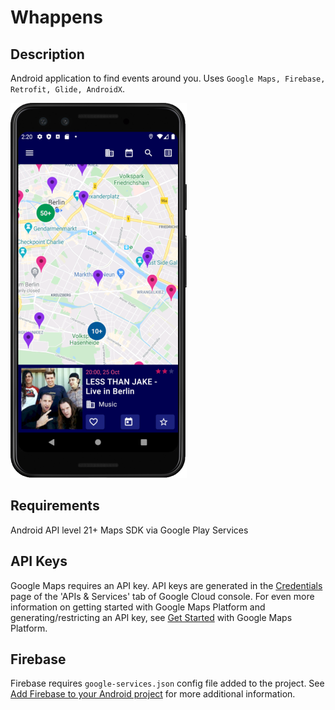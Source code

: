 # Whappens

## Description
Android application to find events around you. Uses ```Google Maps, Firebase, Retrofit, Glide, AndroidX```.

![Screenshot](screenshot.png)

## Requirements
Android API level 21+
Maps SDK via Google Play Services

## API Keys
Google Maps requires an API key. API keys are generated in the [Credentials](https://console.cloud.google.com/apis/credentials) page of the 'APIs & Services' tab of Google Cloud console.
For even more information on getting started with Google Maps Platform and generating/restricting an API key, see [Get Started](https://developers.google.com/maps/documentation/android-sdk/get-api-key) with Google Maps Platform.

## Firebase
Firebase requires ```google-services.json``` config file added to the project. See [Add Firebase to your Android project](https://firebase.google.com/docs/android/setup) for more additional information.